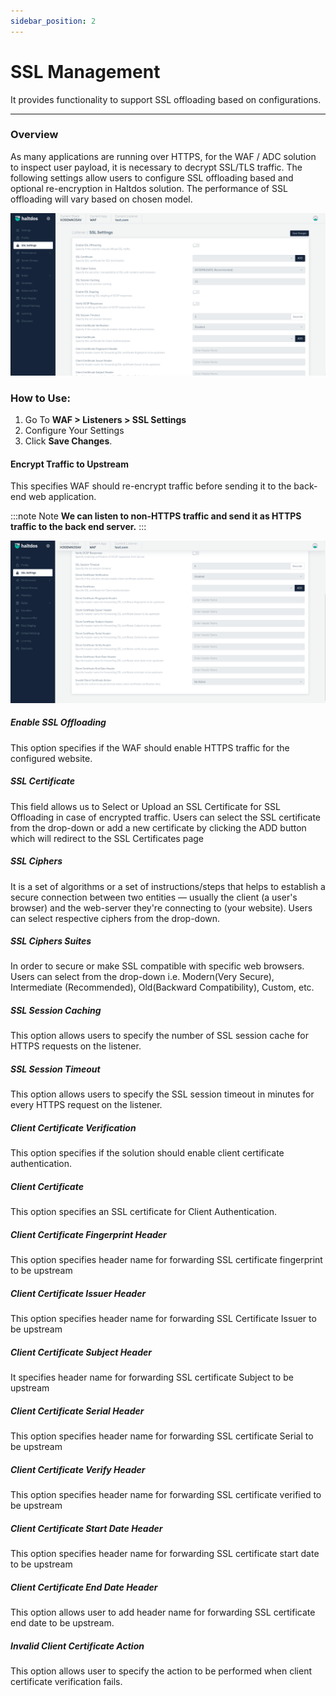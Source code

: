 ```yaml
---
sidebar_position: 2
---
```


# SSL Management
It provides functionality to support SSL offloading based on configurations.

---

### Overview

As many applications are running over HTTPS, for the WAF / ADC solution to inspect user payload, it is necessary to decrypt SSL/TLS traffic. The following settings allow users to configure SSL offloading based and optional re-encryption in Haltdos solution. The performance of SSL offloading will vary based on chosen model.

![SSL Settings](/img/waf/v7/docs/sslsetting1.png)

### How to Use:

1. Go To **WAF > Listeners > SSL Settings** 
2. Configure Your Settings 
3. Click **Save Changes**. 

#### Encrypt Traffic to Upstream

This specifies WAF should re-encrypt traffic before sending it to the back-end web application. 

:::note Note
**We can listen to non-HTTPS traffic and send it as HTTPS traffic to the back end server.**
:::

![SSL Settings](/img/waf/v7/docs/sslsetting2.png)

##### **Enable SSL Offloading**
This option specifies if the WAF should enable HTTPS traffic for the configured website.

##### **SSL Certificate**
This field allows us to Select or Upload an SSL Certificate for SSL Offloading in case of encrypted traffic. Users can select the SSL certificate from the drop-down or add a new certificate by clicking the ADD button which will redirect to the SSL Certificates page

##### **SSL Ciphers**
It is a set of algorithms or a set of instructions/steps that helps to establish a secure connection between two entities — usually the client (a user's browser) and the web-server they're connecting to (your website). Users can select respective ciphers from the drop-down.

##### **SSL Ciphers Suites**
In order to secure or make SSL compatible with specific web browsers. Users can select from the drop-down i.e. Modern(Very Secure), Intermediate (Recommended),  Old(Backward Compatibility), Custom, etc.

##### **SSL Session Caching**
This option allows users to specify the number of SSL session cache for HTTPS requests on the listener.

##### **SSL Session Timeout**
This option allows users to specify the SSL session timeout in minutes for every HTTPS request on the listener.

##### **Client Certificate Verification**
This option specifies if the solution should enable client certificate authentication.

##### **Client Certificate**
This option specifies an SSL certificate for Client Authentication.

##### **Client Certificate Fingerprint Header**
This option specifies header name for forwarding SSL certificate fingerprint to be upstream

##### **Client Certificate Issuer Header**
This option specifies header name for forwarding SSL Certificate Issuer to be upstream

##### **Client Certificate Subject Header**
It specifies header name for forwarding SSL certificate Subject to be upstream

##### **Client Certificate Serial Header**
This option specifies header name for forwarding SSL certificate Serial to be upstream

##### **Client Certificate Verify Header**
This option specifies header name for forwarding SSL certificate verified to be upstream

##### **Client Certificate Start Date Header**
This option specifies header name for forwarding SSL certificate start date to be upstream

##### **Client Certificate End Date Header**
This option allows user to add header name for forwarding SSL certificate end date to be upstream.

##### **Invalid Client Certificate Action**
This option allows user to specify the action to be performed when client certificate verification fails.




